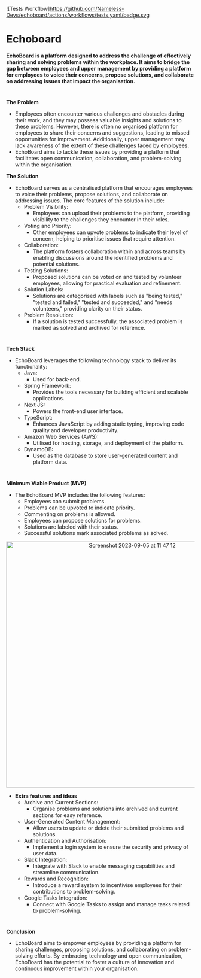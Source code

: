 ![Tests Workflow]https://github.com/Nameless-Devs/echoboard/actions/workflows/tests.yaml/badge.svg

# Echoboard

**EchoBoard is a platform designed to address the challenge of effectively sharing and solving problems within the workplace. 
It aims to bridge the gap between employees and upper management by providing a platform for employees to voice their concerns, propose solutions, and collaborate on addressing issues that impact the organisation.**

#

**The Problem**
- Employees often encounter various challenges and obstacles during their work, and they may possess valuable insights and solutions to these problems. However, there is often no organised platform for employees to share their concerns and suggestions, leading to missed opportunities for improvement. Additionally, upper management may lack awareness of the extent of these challenges faced by employees. 
- EchoBoard aims to tackle these issues by providing a platform that facilitates open communication, collaboration, and problem-solving within the organisation.

**The Solution**
- EchoBoard serves as a centralised platform that encourages employees to voice their problems, propose solutions, and collaborate on addressing issues. The core features of the solution include:
	- Problem Visibility: 
		- Employees can upload their problems to the platform, providing visibility to the challenges they encounter in their roles.
	- Voting and Priority: 
		- Other employees can upvote problems to indicate their level of concern, helping to prioritise issues that require attention.
	- Collaboration: 
		- The platform fosters collaboration within and across teams by enabling discussions around the identified problems and potential solutions.
	- Testing Solutions: 
		- Proposed solutions can be voted on and tested by volunteer employees, allowing for practical evaluation and refinement.
	- Solution Labels: 
		- Solutions are categorised with labels such as "being tested," "tested and failed," "tested and succeeded," and "needs volunteers," providing clarity on their status.
	- Problem Resolution: 
		- If a solution is tested successfully, the associated problem is marked as solved and archived for reference.

#

**Tech Stack**
- EchoBoard leverages the following technology stack to deliver its functionality:
	- Java: 
		- Used for back-end.
	- Spring Framework: 
		- Provides the tools necessary for building efficient and scalable applications.
	- Next JS: 
		- Powers the front-end user interface. 
	- TypeScript: 
		- Enhances JavaScript by adding static typing, improving code quality and developer productivity.
	- Amazon Web Services (AWS): 
		- Utilised for hosting, storage, and deployment of the platform.
	- DynamoDB: 
		- Used as the database to store user-generated content and platform data.

#

**Minimum Viable Product (MVP)**
- The EchoBoard MVP includes the following features:
	- Employees can submit problems.
	- Problems can be upvoted to indicate priority.
	- Commenting on problems is allowed.
	- Employees can propose solutions for problems.
	- Solutions are labeled with their status.
	- Successful solutions mark associated problems as solved.


<p align="center">
<img width="658" alt="Screenshot 2023-09-05 at 11 47 12" src="https://github.com/Nameless-Devs/echoboard/assets/125829513/d2cee98b-142a-470f-97c4-f3e4ee6ba119">
</p>


- **Extra features and ideas**
	- Archive and Current Sections: 
		- Organise problems and solutions into archived and current sections for easy reference.
	- User-Generated Content Management: 
		- Allow users to update or delete their submitted problems and solutions.
	- Authentication and Authorisation:
		- Implement a login system to ensure the security and privacy of user data.
	- Slack Integration: 
		- Integrate with Slack to enable messaging capabilities and streamline communication.
	- Rewards and Recognition: 
		- Introduce a reward system to incentivise employees for their contributions to problem-solving.
	- Google Tasks Integration: 
		- Connect with Google Tasks to assign and manage tasks related to problem-solving.

#

**Conclusion**
- EchoBoard aims to empower employees by providing a platform for sharing challenges, proposing solutions, and collaborating on problem-solving efforts. By embracing technology and open communication, EchoBoard has the potential to foster a culture of innovation and continuous improvement within your organisation.
